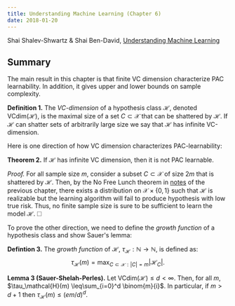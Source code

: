 ```yaml
---
title: Understanding Machine Learning (Chapter 6)
date: 2018-01-20
---
```


Shai Shalev-Shwartz & Shai Ben-David, [Understanding Machine Learning](http://www.cs.huji.ac.il/~shais/UnderstandingMachineLearning/)

## Summary

The main result in this chapter is that finite VC dimension
characterize PAC learnability. In addition, it gives upper and lower
bounds on sample complexity.

**Definition 1.** The *VC-dimension* of a hypothesis class
  $\mathcal{H}$, denoted $\mathrm{VCdim}(\mathcal{H})$, is the maximal
  size of a set $C \subset \mathcal{X}$ that can be shattered by
  $\mathcal{H}$. If $\mathcal{H}$ can shatter sets of arbitrarily
  large size we say that $\mathcal{H}$ has infinite VC-dimension.

Here is one direction of how VC dimension characterizes
PAC-learnability:

**Theorem 2.** If $\mathcal{H}$ has infinite VC dimension, then it is
  not PAC learnable.

*Proof.* For all sample size $m$, consider a subset $C \subset
 \mathcal{X}$ of size $2m$ that is shattered by $\mathcal{H}$. Then,
 by the No Free Lunch theorem in [notes](./2014-UML-chapter-5.html) of
 the previous chapter, there exists a distribution on $\mathcal{X}
 \times \{0,1\}$ such that $\mathcal{H}$ is realizable but the
 learning algorithm will fail to produce hypothesis with low true
 risk. Thus, no finite sample size is sure to be sufficient to learn
 the model $\mathcal{H}$. ☐

To prove the other direction, we need to define the *growth function*
of a hypothesis class and show Sauer's lemma:

**Defintion 3.** The *growth function* of $\mathcal{H}$,
  $\tau_\mathcal{H} : \mathbb{N} \to \mathbb{N}$, is defined as:
  $$\tau_\mathcal{H}(m) = \max_{C\subset \mathcal{X}: |C| = m}
  \big|\mathcal{H}_C\big|.$$

**Lemma 3 (Sauer-Shelah-Perles).** Let $\mathrm{VCdim}(\mathcal{H})
  \leq d < \infty$. Then, for all $m$, $\tau_\mathcal{H}(m)
  \leq\sum_{i=0}^d \binom{m}{i}$.  In particular, if $m > d + 1$ then
  $\tau_\mathcal{H}(m) \leq (em/d)^d$.


